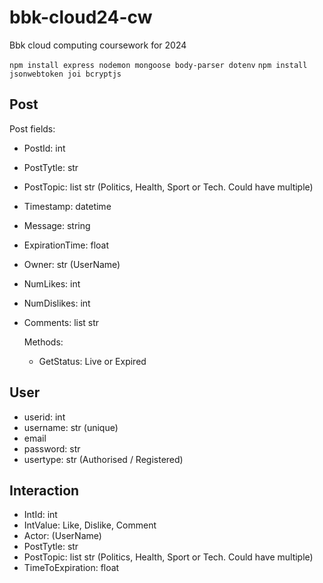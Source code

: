 # bbk-cloud24-cw
Bbk cloud computing coursework for 2024

`npm install express nodemon mongoose body-parser dotenv`
`npm install jsonwebtoken joi bcryptjs`


## Post
Post fields: 
* PostId: int
* PostTytle: str
* PostTopic: list str (Politics, Health, Sport or Tech. Could have multiple)
* Timestamp: datetime
* Message: string
* ExpirationTime: float
* Owner: str (UserName)
* NumLikes: int
* NumDislikes: int
* Comments: list str

    Methods: 
    * GetStatus: Live or Expired

## User
* userid: int
* username: str (unique)
* email
* password: str
* usertype: str (Authorised / Registered)


## Interaction
* IntId: int
* IntValue: Like, Dislike, Comment
* Actor: (UserName)
* PostTytle: str
* PostTopic: list str (Politics, Health, Sport or Tech. Could have multiple)
* TimeToExpiration: float
